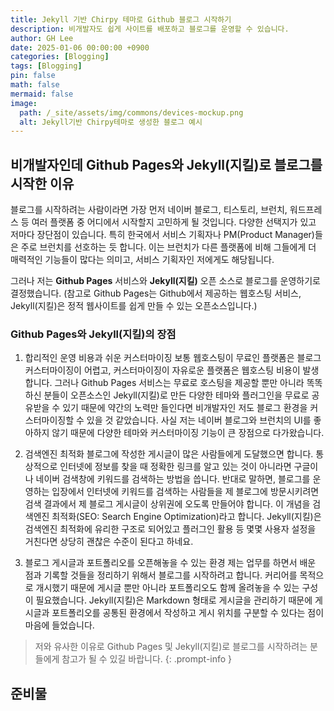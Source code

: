 ```yaml
---
title: Jekyll 기반 Chirpy 테마로 Github 블로그 시작하기
description: 비개발자도 쉽게 사이트를 배포하고 블로그를 운영할 수 있습니다.
author: GH Lee
date: 2025-01-06 00:00:00 +0900
categories: [Blogging]
tags: [Blogging]
pin: false
math: false
mermaid: false
image:
  path: /_site/assets/img/commons/devices-mockup.png
  alt: Jekyll기반 Chirpy테마로 생성한 블로그 예시
---
```


## 비개발자인데 Github Pages와 Jekyll(지킬)로 블로그를 시작한 이유
블로그를 시작하려는 사람이라면 가장 먼저 네이버 블로그, 티스토리, 브런치, 워드프레스 등 여러 플랫폼 중 어디에서 시작할지 고민하게 될 것입니다. 다양한 선택지가 있고 저마다 장단점이 있습니다. 특히 한국에서 서비스 기획자나 PM(Product Manager)들은 주로 브런치를 선호하는 듯 합니다. 이는 브런치가 다른 플랫폼에 비해 그들에게 더 매력적인 기능들이 많다는 의미고, 서비스 기획자인 저에게도 해당됩니다.

그러나 저는 **Github Pages** 서비스와 **Jekyll(지킬)** 오픈 소스로 블로그를 운영하기로 결정했습니다.
(참고로 Github Pages는 Github에서 제공하는 웹호스팅 서비스, Jekyll(지킬)은 정적 웹사이트를 쉽게 만들 수 있는 오픈소스입니다.)

### Github Pages와 Jekyll(지킬)의 장점
1. 합리적인 운영 비용과 쉬운 커스터마이징
보통 웹호스팅이 무료인 플랫폼은 블로그 커스터마이징이 어렵고, 커스터마이징이 자유로운 플랫폼은 웹호스팅 비용이 발생합니다.
그러나 Github Pages 서비스는 무료로 호스팅을 제공할 뿐만 아니라 똑똑하신 분들이 오픈소스인 Jekyll(지킬)로 만든 다양한 테마와 플러그인을 무료로 공유받을 수 있기 때문에 약간의 노력만 들인다면 비개발자인 저도 블로그 환경을 커스터마이징할 수 있을 것 같았습니다.
사실 저는 네이버 블로그와 브런치의 UI를 좋아하지 않기 때문에 다양한 테마와 커스터마이징 기능이 큰 장점으로 다가왔습니다.

2. 검색엔진 최적화
블로그에 작성한 게시글이 많은 사람들에게 도달했으면 합니다. 통상적으로 인터넷에 정보를 찾을 때 정확한 링크를 알고 있는 것이 아니라면 구글이나 네이버 검색창에 키워드를 검색하는 방법을 씁니다. 반대로 말하면, 블로그를 운영하는 입장에서 인터넷에 키워드를 검색하는 사람들을 제 블로그에 방문시키려면 검색 결과에서 제 블로그 게시글이 상위권에 오도록 만들어야 합니다. 이 개념을 검색엔진 최적화(SEO: Search Engine Optimization)라고 합니다.
Jekyll(지킬)은 검색엔진 최적화에 유리한 구조로 되어있고 플러그인 활용 등 몇몇 사용자 설정을 거친다면 상당히 괜찮은 수준이 된다고 하네요.

3. 블로그 게시글과 포트폴리오를 오픈해놓을 수 있는 환경
제는 업무를 하면서 배운 점과 기록할 것들을 정리하기 위해서 블로그를 시작하려고 합니다. 커리어를 목적으로 개시했기 때문에 게시글 뿐만 아니라 포트폴리오도 함께 올려놓을 수 있는 구성이 필요했습니다.
Jekyll(지킬)은 Markdown 형태로 게시글을 관리하기 때문에 게시글과 포트폴리오를 공통된 환경에서 작성하고 게시 위치를 구분할 수 있다는 점이 마음에 들었습니다.

> 저와 유사한 이유로 Github Pages 및 Jekyll(지킬)로 블로그를 시작하려는 분들에게 참고가 될 수 있길 바랍니다.
{: .prompt-info }

## 준비물
